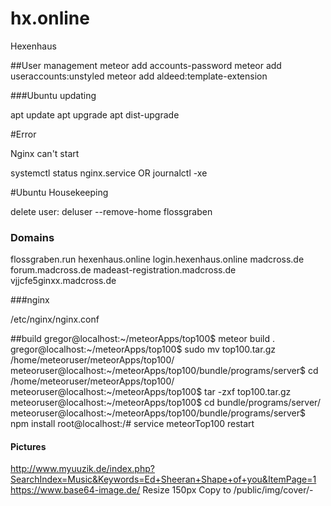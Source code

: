 # hx.online
Hexenhaus


##User management
meteor add accounts-password
meteor add useraccounts:unstyled
meteor add aldeed:template-extension


###Ubuntu updating

apt update
apt upgrade
apt dist-upgrade


#Error

Nginx can't start

systemctl status nginx.service OR journalctl -xe

#Ubuntu Housekeeping

delete user: deluser --remove-home flossgraben


### Domains

flossgraben.run
hexenhaus.online
    login.hexenhaus.online
madcross.de
    forum.madcross.de
    madeast-registration.madcross.de
    vjjcfe5ginxx.madcross.de

###nginx

/etc/nginx/nginx.conf

##build
gregor@localhost:~/meteorApps/top100$ meteor build .
gregor@localhost:~/meteorApps/top100$ sudo mv top100.tar.gz /home/meteoruser/meteorApps/top100/
meteoruser@localhost:~/meteorApps/top100/bundle/programs/server$ cd /home/meteoruser/meteorApps/top100/
meteoruser@localhost:~/meteorApps/top100$ tar -zxf top100.tar.gz
meteoruser@localhost:~/meteorApps/top100$ cd bundle/programs/server/
meteoruser@localhost:~/meteorApps/top100/bundle/programs/server$ npm install
root@localhost:/# service meteorTop100 restart

#### Pictures
http://www.myuuzik.de/index.php?SearchIndex=Music&Keywords=Ed+Sheeran+Shape+of+you&ItemPage=1
https://www.base64-image.de/
Resize 150px
Copy to /public/img/cover/<year>-<title>.png
Add to json "img": "base64"

### CollectionFS
meteor add cfs:standard-packages
meteor add cfs:filesystem
cfs:access-point


### Mongo Import
mongoimport -h localhost:3001 --db meteor --collection charts --type json --file top100.json --jsonArray